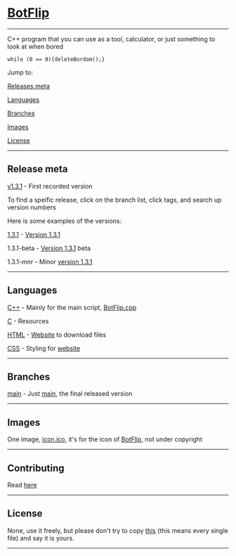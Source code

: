 # [BotFlip](https://github.com/Totoro700/BotFlip)

---

C++ program that you can use as a tool, calculator, or just something to look at when bored

`while (0 == 0){deleteBordom();}`

Jump to:

[Releases meta](https://github.com/Totoro700/BotFlip/blob/main/README.md#release-meta)

[Languages](https://github.com/Totoro700/BotFlip/blob/main/README.md#languages)

[Branches](https://github.com/Totoro700/BotFlip/blob/main/README.md#branches)

[Images](https://github.com/Totoro700/BotFlip/blob/main/README.md#images)

[License](https://github.com/Totoro700/BotFlip/blob/main/README.md#license)


---

## Release meta

[v1.3.1](https://github.com/Totoro700/BotFlip/releases/tag/1.3.1) - First recorded version

To find a speific release, click on the branch list, click tags, and search up version numbers

Here is some examples of the versions:


[1.3.1](https://github.com/Totoro700/BotFlip/releases/tag/1.3.1) - [Version 1.3.1](https://github.com/releases/)

1.3.1-beta - [Version 1.3.1](https://github.com/Totoro700/BotFlip/releases/tag/1.3.1) beta

1.3.1-mnr - Minor [version 1.3.1](https://github.com/Totoro700/BotFlip/releases/tag/1.3.1)

---

## Languages

[C++](https://github.com/Totoro700/BotFlip/search?l=c%2B%2B) - Mainly for the main script, [BotFlip.cpp](https://github.com/Totoro700/BotFlip/blob/main/BotFlip.cpp)

[C](https://github.com/Totoro700/BotFlip/search?l=C) - Resources

[HTML](https://github.com/Totoro700/BotFlip/search?l=HTML) - [Website](https://totoro700.github.io/BotFlip) to download files

[CSS](https://github.com/Totoro700/BotFlip/search?l=CSS) - Styling for [website](https://totoro700.github.io/BotFlip)

---

## Branches

[main](https://github.com/Totoro700/BotFlip/tree/main) - Just [main](https://github.com/Totoro700/BotFlip/tree/main), the final released version

---

## Images

One image, [icon.ico](https://github.com/Totoro700/icon.ico), it's for the icon of [BotFlip](https://github.com/Totoro700/BotFlip), not under copyright

---

## Contributing

Read [here](https://github.com/Totoro700/BotFlip/CONTRIBUTING.md)


---


## License

None, use it freely, but please don't try to copy [this](https://github.com/Totoro700/BotFlip) (this means every single file) and say it is yours.



---

